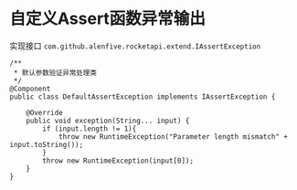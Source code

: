 # 自定义Assert函数异常输出

实现接口 `com.github.alenfive.rocketapi.extend.IAssertException`

```
/**
 * 默认参数验证异常处理类
 */
@Component
public class DefaultAssertException implements IAssertException {

    @Override
    public void exception(String... input) {
        if (input.length != 1){
            throw new RuntimeException("Parameter length mismatch" + input.toString());
        }
        throw new RuntimeException(input[0]);
    }
}
```
